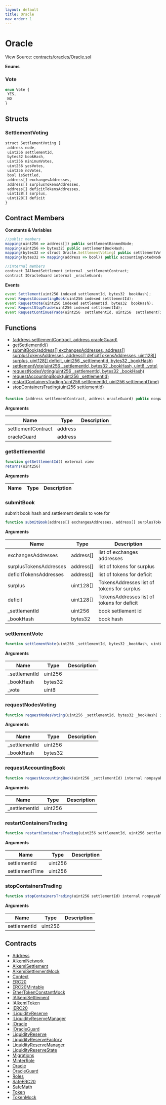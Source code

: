 ```yaml
---
layout: default
title: Oracle
nav_order: 1
---
```


# Oracle

View Source: [contracts/oracles/Oracle.sol](../contracts/oracles/Oracle.sol)


**Enums**
### Vote

```js
enum Vote {
 YES,
 NO
}
```

## Structs
### SettlementVoting

```js
struct SettlementVoting {
 address node,
 uint256 settlementId,
 bytes32 bookHash,
 uint256 minimumVotes,
 uint256 yesVotes,
 uint256 noVotes,
 bool isSettled,
 address[] exchangesAddresses,
 address[] surplusTokensAddresses,
 address[] deficitTokensAddresses,
 uint128[] surplus,
 uint128[] deficit
}
```

## Contract Members
**Constants & Variables**

```js
//public members
mapping(uint256 => address[]) public settlementBannedNode;
mapping(uint256 => bytes32) public settlementBookHash;
mapping(bytes32 => struct Oracle.SettlementVoting) public settlementVoting;
mapping(bytes32 => mapping(address => bool)) public accountingVotedNode;

//internal members
contract IAlkemiSettlement internal _settlementContract;
contract IOracleGuard internal _oracleGuard;

```

**Events**

```js
event Settlement(uint256 indexed settlementId, bytes32  bookHash);
event RequestAccountingBook(uint256 indexed settlementId);
event RequestVote(uint256 indexed settlementId, bytes32  bookHash);
event RequestStopTrade(uint256 indexed settlementId);
event RequestContinueTrade(uint256  settlementId, uint256  settlementTimeStamp);
```

## Functions

- [(address settlementContract, address oracleGuard)](#)
- [getSettlementId()](#getsettlementid)
- [submitBook(address[] exchangesAddresses, address[] surplusTokensAddresses, address[] deficitTokensAddresses, uint128[] surplus, uint128[] deficit, uint256 _settlementId, bytes32 _bookHash)](#submitbook)
- [settlementVote(uint256 _settlementId, bytes32 _bookHash, uint8 _vote)](#settlementvote)
- [requestNodesVoting(uint256 _settlementId, bytes32 _bookHash)](#requestnodesvoting)
- [requestAccountingBook(uint256 _settlementId)](#requestaccountingbook)
- [restartContainersTrading(uint256 settlementId, uint256 settlementTime)](#restartcontainerstrading)
- [stopContainersTrading(uint256 settlementId)](#stopcontainerstrading)

### 

```js
function (address settlementContract, address oracleGuard) public nonpayable
```

**Arguments**

| Name        | Type           | Description  |
| ------------- |------------- | -----|
| settlementContract | address |  | 
| oracleGuard | address |  | 

### getSettlementId

```js
function getSettlementId() external view
returns(uint256)
```

**Arguments**

| Name        | Type           | Description  |
| ------------- |------------- | -----|

### submitBook

submit book hash and settlement details to vote for

```js
function submitBook(address[] exchangesAddresses, address[] surplusTokensAddresses, address[] deficitTokensAddresses, uint128[] surplus, uint128[] deficit, uint256 _settlementId, bytes32 _bookHash) external nonpayable
```

**Arguments**

| Name        | Type           | Description  |
| ------------- |------------- | -----|
| exchangesAddresses | address[] | list of exchanges addresses | 
| surplusTokensAddresses | address[] | list of tokens for surplus | 
| deficitTokensAddresses | address[] | list of tokens for deficit | 
| surplus | uint128[] | TokensAddresses list of tokens for surplus | 
| deficit | uint128[] | TokensAddresses list of tokens for deficit | 
| _settlementId | uint256 | book settlement id | 
| _bookHash | bytes32 | book hash | 

### settlementVote

```js
function settlementVote(uint256 _settlementId, bytes32 _bookHash, uint8 _vote) external nonpayable
```

**Arguments**

| Name        | Type           | Description  |
| ------------- |------------- | -----|
| _settlementId | uint256 |  | 
| _bookHash | bytes32 |  | 
| _vote | uint8 |  | 

### requestNodesVoting

```js
function requestNodesVoting(uint256 _settlementId, bytes32 _bookHash) internal nonpayable
```

**Arguments**

| Name        | Type           | Description  |
| ------------- |------------- | -----|
| _settlementId | uint256 |  | 
| _bookHash | bytes32 |  | 

### requestAccountingBook

```js
function requestAccountingBook(uint256 _settlementId) internal nonpayable
```

**Arguments**

| Name        | Type           | Description  |
| ------------- |------------- | -----|
| _settlementId | uint256 |  | 

### restartContainersTrading

```js
function restartContainersTrading(uint256 settlementId, uint256 settlementTime) external nonpayable
```

**Arguments**

| Name        | Type           | Description  |
| ------------- |------------- | -----|
| settlementId | uint256 |  | 
| settlementTime | uint256 |  | 

### stopContainersTrading

```js
function stopContainersTrading(uint256 settlementId) internal nonpayable
```

**Arguments**

| Name        | Type           | Description  |
| ------------- |------------- | -----|
| settlementId | uint256 |  | 

## Contracts

* [Address](Address.md)
* [AlkemiNetwork](AlkemiNetwork.md)
* [AlkemiSettlement](AlkemiSettlement.md)
* [AlkemiSettlementMock](AlkemiSettlementMock.md)
* [Context](Context.md)
* [ERC20](ERC20.md)
* [ERC20Mintable](ERC20Mintable.md)
* [EtherTokenConstantMock](EtherTokenConstantMock.md)
* [IAlkemiSettlement](IAlkemiSettlement.md)
* [IAlkemiToken](IAlkemiToken.md)
* [IERC20](IERC20.md)
* [ILiquidityReserve](ILiquidityReserve.md)
* [ILiquidityReserveManager](ILiquidityReserveManager.md)
* [IOracle](IOracle.md)
* [IOracleGuard](IOracleGuard.md)
* [LiquidityReserve](LiquidityReserve.md)
* [LiquidityReserveFactory](LiquidityReserveFactory.md)
* [LiquidityReserveManager](LiquidityReserveManager.md)
* [LiquidityReserveState](LiquidityReserveState.md)
* [Migrations](Migrations.md)
* [MinterRole](MinterRole.md)
* [Oracle](Oracle.md)
* [OracleGuard](OracleGuard.md)
* [Roles](Roles.md)
* [SafeERC20](SafeERC20.md)
* [SafeMath](SafeMath.md)
* [Token](Token.md)
* [TokenMock](TokenMock.md)
